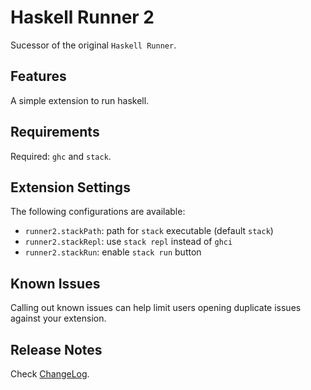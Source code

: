 # Haskell Runner 2

Sucessor of the original `Haskell Runner`.

## Features

A simple extension to run haskell.

## Requirements

Required: `ghc` and `stack`.

## Extension Settings

The following configurations are available:

* `runner2.stackPath`: path for `stack` executable (default `stack`)
* `runner2.stackRepl`: use `stack repl` instead of `ghci`
* `runner2.stackRun`: enable `stack run` button

## Known Issues

Calling out known issues can help limit users opening duplicate issues against your extension.

## Release Notes

Check [ChangeLog](CHANGELOG.md).
